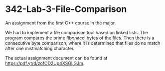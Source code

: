 342-Lab-3-File-Comparison
=========================

An assignment from the first C++ course in the major. 

We had to implement a file comparison tool based on linked lists. The program compares the prime fibonacci bytes of the files.
Then there is a consecutive byte comparison, where it is determined that files do no match after one mistmatching character. 

The actual assignment document can be found at https://pdf.yt/d/zofOD2Up4XSGLGJm. 
